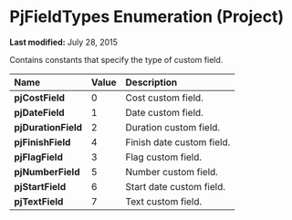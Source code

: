 
# PjFieldTypes Enumeration (Project)

 **Last modified:** July 28, 2015

Contains constants that specify the type of custom field.


|**Name**|**Value**|**Description**|
|:-----|:-----|:-----|
| **pjCostField**|0|Cost custom field.|
| **pjDateField**|1|Date custom field.|
| **pjDurationField**|2|Duration custom field.|
| **pjFinishField**|4|Finish date custom field.|
| **pjFlagField**|3|Flag custom field.|
| **pjNumberField**|5|Number custom field.|
| **pjStartField**|6|Start date custom field.|
| **pjTextField**|7|Text custom field.|
